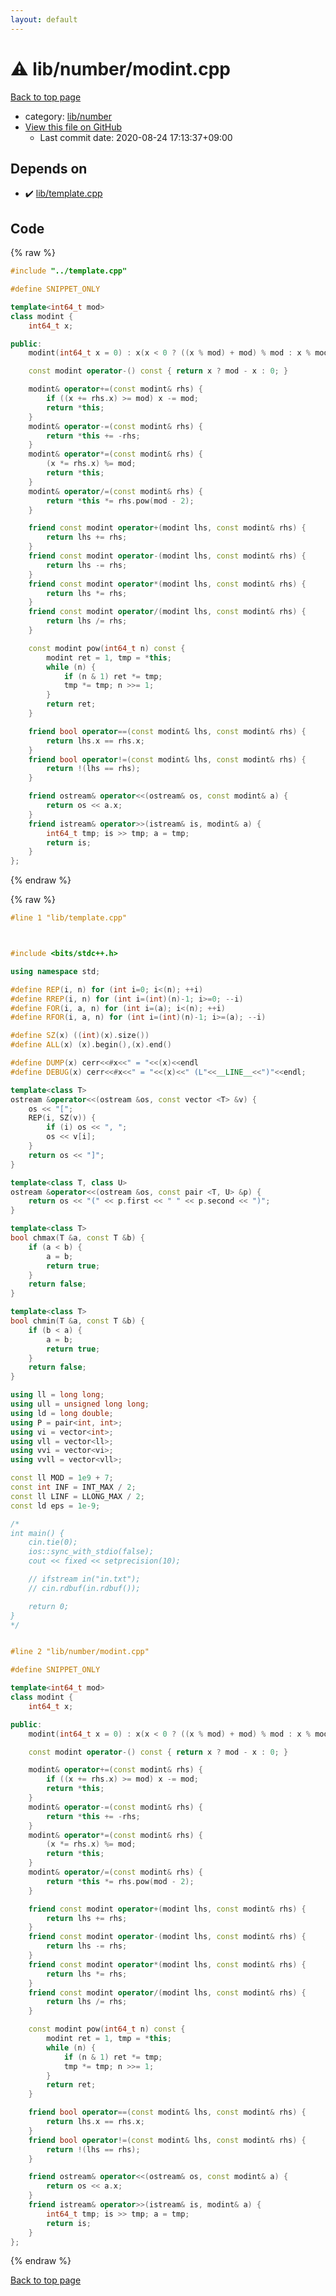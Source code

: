 ```yaml
---
layout: default
---
```


<!-- mathjax config similar to math.stackexchange -->
<script type="text/javascript" async
  src="https://cdnjs.cloudflare.com/ajax/libs/mathjax/2.7.5/MathJax.js?config=TeX-MML-AM_CHTML">
</script>
<script type="text/x-mathjax-config">
  MathJax.Hub.Config({
    TeX: { equationNumbers: { autoNumber: "AMS" }},
    tex2jax: {
      inlineMath: [ ['$','$'] ],
      processEscapes: true
    },
    "HTML-CSS": { matchFontHeight: false },
    displayAlign: "left",
    displayIndent: "2em"
  });
</script>

<script type="text/javascript" src="https://cdnjs.cloudflare.com/ajax/libs/jquery/3.4.1/jquery.min.js"></script>
<script src="https://cdn.jsdelivr.net/npm/jquery-balloon-js@1.1.2/jquery.balloon.min.js" integrity="sha256-ZEYs9VrgAeNuPvs15E39OsyOJaIkXEEt10fzxJ20+2I=" crossorigin="anonymous"></script>
<script type="text/javascript" src="../../../assets/js/copy-button.js"></script>
<link rel="stylesheet" href="../../../assets/css/copy-button.css" />


# :warning: lib/number/modint.cpp

<a href="../../../index.html">Back to top page</a>

* category: <a href="../../../index.html#12cd94d703d26487f7477e7dcce25e7f">lib/number</a>
* <a href="{{ site.github.repository_url }}/blob/master/lib/number/modint.cpp">View this file on GitHub</a>
    - Last commit date: 2020-08-24 17:13:37+09:00




## Depends on

* :heavy_check_mark: <a href="../template.cpp.html">lib/template.cpp</a>


## Code

<a id="unbundled"></a>
{% raw %}
```cpp
#include "../template.cpp"

#define SNIPPET_ONLY

template<int64_t mod>
class modint {
    int64_t x;

public:
    modint(int64_t x = 0) : x(x < 0 ? ((x % mod) + mod) % mod : x % mod) {}

    const modint operator-() const { return x ? mod - x : 0; }

    modint& operator+=(const modint& rhs) {
        if ((x += rhs.x) >= mod) x -= mod;
        return *this;
    }
    modint& operator-=(const modint& rhs) {
        return *this += -rhs;
    }
    modint& operator*=(const modint& rhs) {
        (x *= rhs.x) %= mod;
        return *this;
    }
    modint& operator/=(const modint& rhs) {
        return *this *= rhs.pow(mod - 2);
    }

    friend const modint operator+(modint lhs, const modint& rhs) {
        return lhs += rhs;
    }
    friend const modint operator-(modint lhs, const modint& rhs) {
        return lhs -= rhs;
    }
    friend const modint operator*(modint lhs, const modint& rhs) {
        return lhs *= rhs;
    }
    friend const modint operator/(modint lhs, const modint& rhs) {
        return lhs /= rhs;
    }

    const modint pow(int64_t n) const {
        modint ret = 1, tmp = *this;
        while (n) {
            if (n & 1) ret *= tmp;
            tmp *= tmp; n >>= 1;
        }
        return ret;
    }

    friend bool operator==(const modint& lhs, const modint& rhs) {
        return lhs.x == rhs.x;
    }
    friend bool operator!=(const modint& lhs, const modint& rhs) {
        return !(lhs == rhs);
    }

    friend ostream& operator<<(ostream& os, const modint& a) {
        return os << a.x;
    }
    friend istream& operator>>(istream& is, modint& a) {
        int64_t tmp; is >> tmp; a = tmp;
        return is;
    }
};


```
{% endraw %}

<a id="bundled"></a>
{% raw %}
```cpp
#line 1 "lib/template.cpp"



#include <bits/stdc++.h>

using namespace std;

#define REP(i, n) for (int i=0; i<(n); ++i)
#define RREP(i, n) for (int i=(int)(n)-1; i>=0; --i)
#define FOR(i, a, n) for (int i=(a); i<(n); ++i)
#define RFOR(i, a, n) for (int i=(int)(n)-1; i>=(a); --i)

#define SZ(x) ((int)(x).size())
#define ALL(x) (x).begin(),(x).end()

#define DUMP(x) cerr<<#x<<" = "<<(x)<<endl
#define DEBUG(x) cerr<<#x<<" = "<<(x)<<" (L"<<__LINE__<<")"<<endl;

template<class T>
ostream &operator<<(ostream &os, const vector <T> &v) {
    os << "[";
    REP(i, SZ(v)) {
        if (i) os << ", ";
        os << v[i];
    }
    return os << "]";
}

template<class T, class U>
ostream &operator<<(ostream &os, const pair <T, U> &p) {
    return os << "(" << p.first << " " << p.second << ")";
}

template<class T>
bool chmax(T &a, const T &b) {
    if (a < b) {
        a = b;
        return true;
    }
    return false;
}

template<class T>
bool chmin(T &a, const T &b) {
    if (b < a) {
        a = b;
        return true;
    }
    return false;
}

using ll = long long;
using ull = unsigned long long;
using ld = long double;
using P = pair<int, int>;
using vi = vector<int>;
using vll = vector<ll>;
using vvi = vector<vi>;
using vvll = vector<vll>;

const ll MOD = 1e9 + 7;
const int INF = INT_MAX / 2;
const ll LINF = LLONG_MAX / 2;
const ld eps = 1e-9;

/*
int main() {
    cin.tie(0);
    ios::sync_with_stdio(false);
    cout << fixed << setprecision(10);

    // ifstream in("in.txt");
    // cin.rdbuf(in.rdbuf());

    return 0;
}
*/


#line 2 "lib/number/modint.cpp"

#define SNIPPET_ONLY

template<int64_t mod>
class modint {
    int64_t x;

public:
    modint(int64_t x = 0) : x(x < 0 ? ((x % mod) + mod) % mod : x % mod) {}

    const modint operator-() const { return x ? mod - x : 0; }

    modint& operator+=(const modint& rhs) {
        if ((x += rhs.x) >= mod) x -= mod;
        return *this;
    }
    modint& operator-=(const modint& rhs) {
        return *this += -rhs;
    }
    modint& operator*=(const modint& rhs) {
        (x *= rhs.x) %= mod;
        return *this;
    }
    modint& operator/=(const modint& rhs) {
        return *this *= rhs.pow(mod - 2);
    }

    friend const modint operator+(modint lhs, const modint& rhs) {
        return lhs += rhs;
    }
    friend const modint operator-(modint lhs, const modint& rhs) {
        return lhs -= rhs;
    }
    friend const modint operator*(modint lhs, const modint& rhs) {
        return lhs *= rhs;
    }
    friend const modint operator/(modint lhs, const modint& rhs) {
        return lhs /= rhs;
    }

    const modint pow(int64_t n) const {
        modint ret = 1, tmp = *this;
        while (n) {
            if (n & 1) ret *= tmp;
            tmp *= tmp; n >>= 1;
        }
        return ret;
    }

    friend bool operator==(const modint& lhs, const modint& rhs) {
        return lhs.x == rhs.x;
    }
    friend bool operator!=(const modint& lhs, const modint& rhs) {
        return !(lhs == rhs);
    }

    friend ostream& operator<<(ostream& os, const modint& a) {
        return os << a.x;
    }
    friend istream& operator>>(istream& is, modint& a) {
        int64_t tmp; is >> tmp; a = tmp;
        return is;
    }
};


```
{% endraw %}

<a href="../../../index.html">Back to top page</a>

